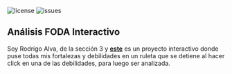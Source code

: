 ![license](https://img.shields.io/github/license/PandaDiestro/FODA-interactivo?style=for-the-badge)
![issues](https://img.shields.io/github/issues/PandaDiestro/FODA-interactivo?color=red&style=for-the-badge)

## Análisis FODA Interactivo

Soy Rodrigo Alva, de la sección 3 y <a href="https://pandadiestro.github.io/FODA-interactivo/juego/juego.html"><b>este</b></a> es un proyecto interactivo donde puse todas mis fortalezas y debilidades en un ruleta que se detiene al hacer click en una de las debilidades, para luego ser analizada.
